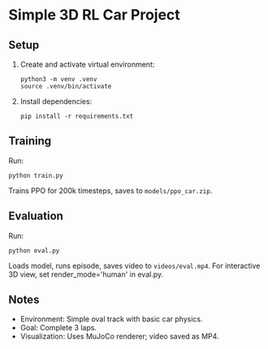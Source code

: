 # Simple 3D RL Car Project

## Setup
1. Create and activate virtual environment:
   ```
   python3 -m venv .venv
   source .venv/bin/activate
   ```
2. Install dependencies:
   ```
   pip install -r requirements.txt
   ```

## Training
Run:
```
python train.py
```
Trains PPO for 200k timesteps, saves to `models/ppo_car.zip`.

## Evaluation
Run:
```
python eval.py
```
Loads model, runs episode, saves video to `videos/eval.mp4`. For interactive 3D view, set render_mode='human' in eval.py.

## Notes
- Environment: Simple oval track with basic car physics.
- Goal: Complete 3 laps.
- Visualization: Uses MuJoCo renderer; video saved as MP4.
